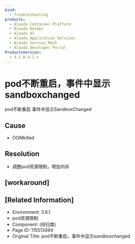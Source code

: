 ```yaml
---
kind:
  - Troubleshooting
products:
  - Alauda Container Platform
  - Alauda DevOps
  - Alauda AI
  - Alauda Application Services
  - Alauda Service Mesh
  - Alauda Developer Portal
ProductsVersion:
  - 4.1.0,4.2.x
---
```

<!-- A type of document that involves encountering a fault, diagnosing it, performing root cause analysis, and providing solutions. -->

# pod不断重启，事件中显示sandboxchanged

pod不断重启 事件中显示SandboxChanged

## Cause
- OOMkilled

## Resolution
- 调整pod资源限制，增加内存

## [workaround]

## [Related Information]
- Environment: 3.6.1
- pod资源限制
- Component: (待归类)
- Page ID: 115513494
- Original Title: pod不断重启，事件中显示sandboxchanged
